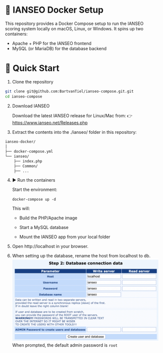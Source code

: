 # 🏹 IANSEO Docker Setup

This repository provides a Docker Compose setup to run the IANSEO
scoring system locally on macOS, Linux, or Windows.
It spins up two containers:

- Apache + PHP for the IANSEO frontend
- MySQL (or MariaDB) for the database backend

# 🚀 Quick Start
1. Clone the repository
```bash
git clone git@github.com:BartvanTiel/ianseo-compose.git.git
cd ianseo-compose
```

2. Download IANSEO

    Download the latest IANSEO release for Linux/Mac from:
👉 https://www.ianseo.net/Releases.php

3. Extract the contents into the ./ianseo/ folder in this repository:
```
ianseo-docker/
│
├── docker-compose.yml
└── ianseo/
    ├── index.php
    ├── Common/
    ├── ...
```

4. ▶️ Run the containers

    Start the environment:

    `docker-compose up -d`


    This will:

    - Build the PHP/Apache image

    - Start a MySQL database

    - Mount the IANSEO app from your local folder


5. Open http://localhost in your browser.

6. When setting up the database, rename the host from localhost to db.
![alt text](image.png)
When prompted, the default admin password is `root`